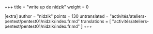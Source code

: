 +++
title = "write up de nidzik"
weight = 0

[extra]
author = "nidzik"
points = 130
untranslated = "activités/ateliers-pentest/pentest01/nidzik/index.fr.md"
translations = [
    "activités/ateliers-pentest/pentest01/nidzik/index.fr.md"
]
+++
